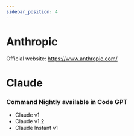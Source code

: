 ```yaml
---
sidebar_position: 4
---
```


# Anthropic

Official website: https://www.anthropic.com/

# Claude

### Command Nightly available in Code GPT
- Claude v1
- Claude v1.2
- Claude Instant v1
